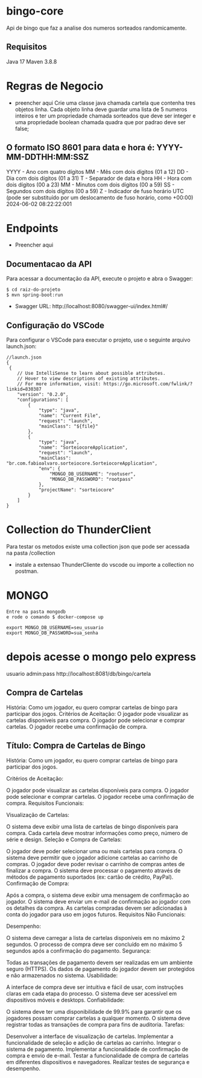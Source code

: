 # bingo-core
Api de bingo que faz a analise dos numeros sorteados randomicamente.

## Requisitos
Java 17
Maven 3.8.8


# Regras de Negocio 
* preencher aqui
Crie uma classe java chamada cartela que contenha tres objetos linha. Cada objeto linha deve guardar uma lista de 5 numeros inteiros e ter um propriedade chamada sorteados que deve ser integer e uma propriedade boolean chamada quadra que por padrao deve ser false;

## O formato ISO 8601 para data e hora é: YYYY-MM-DDTHH:MM:SSZ

YYYY - Ano com quatro dígitos
MM - Mês com dois dígitos (01 a 12)
DD - Dia com dois dígitos (01 a 31)
T - Separador de data e hora
HH - Hora com dois dígitos (00 a 23)
MM - Minutos com dois dígitos (00 a 59)
SS - Segundos com dois dígitos (00 a 59)
Z - Indicador de fuso horário UTC (pode ser substituído por um deslocamento de fuso horário, como +00:00)
2024-06-02 08:22:22:001

# Endpoints

* Preencher aqui

## Documentacao da API 
Para acessar a documentação da API, execute o projeto e abra o Swagger:
```
$ cd raiz-do-projeto
$ mvn spring-boot:run
```

* Swagger URL: http://localhost:8080/swagger-ui/index.html#/

## Configuração do VSCode
Para configurar o VSCode para executar o projeto, use o seguinte arquivo launch.json:
````
//launch.json
{
 {
    // Use IntelliSense to learn about possible attributes.
    // Hover to view descriptions of existing attributes.
    // For more information, visit: https://go.microsoft.com/fwlink/?linkid=830387
    "version": "0.2.0",
    "configurations": [
        {
            "type": "java",
            "name": "Current File",
            "request": "launch",
            "mainClass": "${file}"
        },
        {
            "type": "java",
            "name": "SorteiocoreApplication",
            "request": "launch",
            "mainClass": "br.com.fabioalvaro.sorteiocore.SorteiocoreApplication",
            "env": {
                "MONGO_DB_USERNAME": "rootuser",
                "MONGO_DB_PASSWORD": "rootpass"
            },
            "projectName": "sorteiocore"
        }
    ]
}
````

# Collection do ThunderClient 
Para testar os metodos existe uma collection json que pode ser acessada na pasta /collection
* instale a extensao ThunderCliente do vscode ou importe a collection no postman.

# MONGO
```
Entre na pasta mongodb
e rode o comando $ docker-compose up

export MONGO_DB_USERNAME=seu_usuario
export MONGO_DB_PASSWORD=sua_senha
```
# depois acesse o mongo pelo express
usuario admin:pass
http://localhost:8081/db/bingo/cartela


##  Compra de Cartelas
História: Como um jogador, eu quero comprar cartelas de bingo para participar dos jogos.
Critérios de Aceitação:
O jogador pode visualizar as cartelas disponíveis para compra.
O jogador pode selecionar e comprar cartelas.
O jogador recebe uma confirmação de compra.

## Título: Compra de Cartelas de Bingo

História: Como um jogador, eu quero comprar cartelas de bingo para participar dos jogos.

Critérios de Aceitação:

O jogador pode visualizar as cartelas disponíveis para compra.
O jogador pode selecionar e comprar cartelas.
O jogador recebe uma confirmação de compra.
Requisitos Funcionais:

Visualização de Cartelas:

O sistema deve exibir uma lista de cartelas de bingo disponíveis para compra.
Cada cartela deve mostrar informações como preço, número de série e design.
Seleção e Compra de Cartelas:

O jogador deve poder selecionar uma ou mais cartelas para compra.
O sistema deve permitir que o jogador adicione cartelas ao carrinho de compras.
O jogador deve poder revisar o carrinho de compras antes de finalizar a compra.
O sistema deve processar o pagamento através de métodos de pagamento suportados (ex: cartão de crédito, PayPal).
Confirmação de Compra:

Após a compra, o sistema deve exibir uma mensagem de confirmação ao jogador.
O sistema deve enviar um e-mail de confirmação ao jogador com os detalhes da compra.
As cartelas compradas devem ser adicionadas à conta do jogador para uso em jogos futuros.
Requisitos Não Funcionais:

Desempenho:

O sistema deve carregar a lista de cartelas disponíveis em no máximo 2 segundos.
O processo de compra deve ser concluído em no máximo 5 segundos após a confirmação do pagamento.
Segurança:

Todas as transações de pagamento devem ser realizadas em um ambiente seguro (HTTPS).
Os dados de pagamento do jogador devem ser protegidos e não armazenados no sistema.
Usabilidade:

A interface de compra deve ser intuitiva e fácil de usar, com instruções claras em cada etapa do processo.
O sistema deve ser acessível em dispositivos móveis e desktops.
Confiabilidade:

O sistema deve ter uma disponibilidade de 99.9% para garantir que os jogadores possam comprar cartelas a qualquer momento.
O sistema deve registrar todas as transações de compra para fins de auditoria.
Tarefas:

Desenvolver a interface de visualização de cartelas.
Implementar a funcionalidade de seleção e adição de cartelas ao carrinho.
Integrar o sistema de pagamento.
Implementar a funcionalidade de confirmação de compra e envio de e-mail.
Testar a funcionalidade de compra de cartelas em diferentes dispositivos e navegadores.
Realizar testes de segurança e desempenho.




